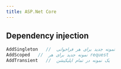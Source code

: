 ```yaml
---
title: ASP.Net Core
---
```




## Dependency injection

``` c#
AddSingleton   //  نمونه جدید برای هر فراخوانی
AddScoped   //  نمونه جدید برای هر request
AddTransient   //  یک نمونه در تمام اپلیکیشن


```